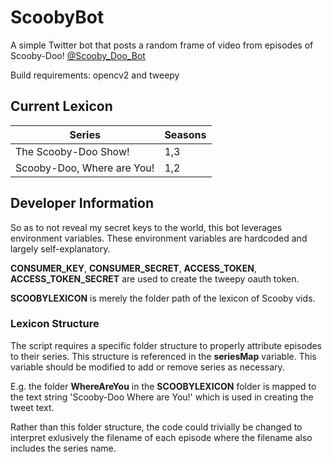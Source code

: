 # ScoobyBot
A simple Twitter bot that posts a random frame of video from episodes of Scooby-Doo! [@Scooby_Doo_Bot](https://twitter.com/Scooby_Doo_Bot)

Build requirements: opencv2 and tweepy

## Current Lexicon
| Series | Seasons |
|---|---|
| The Scooby-Doo Show! | 1,3 |
| Scooby-Doo, Where are You! | 1,2 |

## Developer Information
So as to not reveal my secret keys to the world, this bot leverages environment variables. These environment variables are hardcoded and largely self-explanatory.

**CONSUMER_KEY**, **CONSUMER_SECRET**, **ACCESS_TOKEN**, **ACCESS_TOKEN_SECRET** are used to create the tweepy oauth token.

**SCOOBYLEXICON** is merely the folder path of the lexicon of Scooby vids.

### Lexicon Structure

The script requires a specific folder structure to properly attribute episodes to their series. This structure is referenced in the **seriesMap** variable. This variable should be modified to add or remove series as necessary.

E.g. the folder **WhereAreYou** in the **SCOOBYLEXICON** folder is mapped to the text string 'Scooby-Doo Where are You!' which is used in creating the tweet text.

Rather than this folder structure, the code could trivially be changed to interpret exlusively the filename of each episode where the filename also includes the series name.